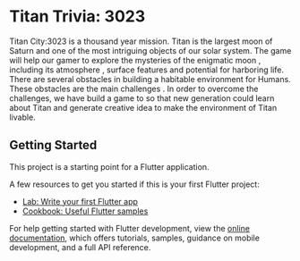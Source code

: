 # Titan Trivia: 3023

Titan City:3023 is a thousand year mission. Titan is the largest moon of Saturn and one of the most intriguing objects of our solar system. The game will help our gamer to explore the mysteries of the enigmatic moon , including its atmosphere , surface features and potential for harboring life. There are several obstacles in building a habitable environment for Humans. These obstacles are the main challenges . In order to overcome the challenges, we have build a game to so that new generation could learn about Titan and generate creative idea to make the environment of Titan livable.

## Getting Started

This project is a starting point for a Flutter application.

A few resources to get you started if this is your first Flutter project:

- [Lab: Write your first Flutter app](https://docs.flutter.dev/get-started/codelab)
- [Cookbook: Useful Flutter samples](https://docs.flutter.dev/cookbook)

For help getting started with Flutter development, view the
[online documentation](https://docs.flutter.dev/), which offers tutorials,
samples, guidance on mobile development, and a full API reference.
